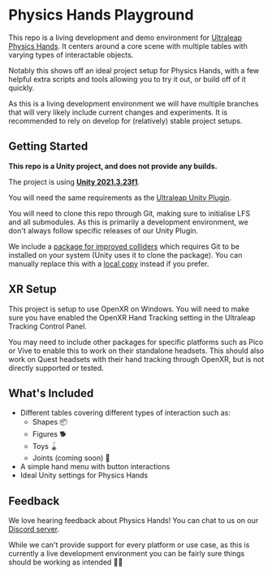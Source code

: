 # Physics Hands Playground

This repo is a living development and demo environment for [Ultraleap Physics Hands](https://github.com/ultraleap/UnityPlugin/tree/develop/Packages/Tracking%20Preview/PhysicsHands). It centers around a core scene with multiple tables with varying types of interactable objects.

Notably this shows off an ideal project setup for Physics Hands, with a few helpful extra scripts and tools allowing you to try it out, or build off of it quickly.

As this is a living development environment we will have multiple branches that will very likely include current changes and experiments. It is recommended to rely on develop for (relatively) stable project setups.

## Getting Started

**This repo is a Unity project, and does not provide any builds.**

The project is using **[Unity 2021.3.23f1](https://unity.com/releases/editor/whats-new/2021.3.23)**.

You will need the same requirements as the [Ultraleap Unity Plugin](https://github.com/ultraleap/UnityPlugin/blob/develop/README.md#getting-started).

You will need to clone this repo through Git, making sure to initialise LFS and all submodules. As this is primarily a development environment, we don't always follow specific releases of our Unity Plugin.

We include a [package for improved colliders](https://github.com/rorygames/VHACD) which requires Git to be installed on your system (Unity uses it to clone the package). You can manually replace this with a [local copy](https://docs.unity3d.com/Manual/upm-ui-local.html) instead if you prefer.

## XR Setup

This project is setup to use OpenXR on Windows. You will need to make sure you have enabled the OpenXR Hand Tracking setting in the Ultraleap Tracking Control Panel.

You may need to include other packages for specific platforms such as Pico or Vive to enable this to work on their standalone headsets. This should also work on Quest headsets with their hand tracking through OpenXR, but is not directly supported or tested.

## What's Included

- Different tables covering different types of interaction such as:
  - Shapes 📦
  - Figures 🐕
  - Toys 🪀
  - Joints (coming soon) 💪
- A simple hand menu with button interactions
- Ideal Unity settings for Physics Hands

## Feedback

We love hearing feedback about Physics Hands! You can chat to us on our [Discord server](https://discord.com/invite/3VCndThqxS).

While we can't provide support for every platform or use case, as this is currently a live development environment you can be fairly sure things should be working as intended 🙂🤞